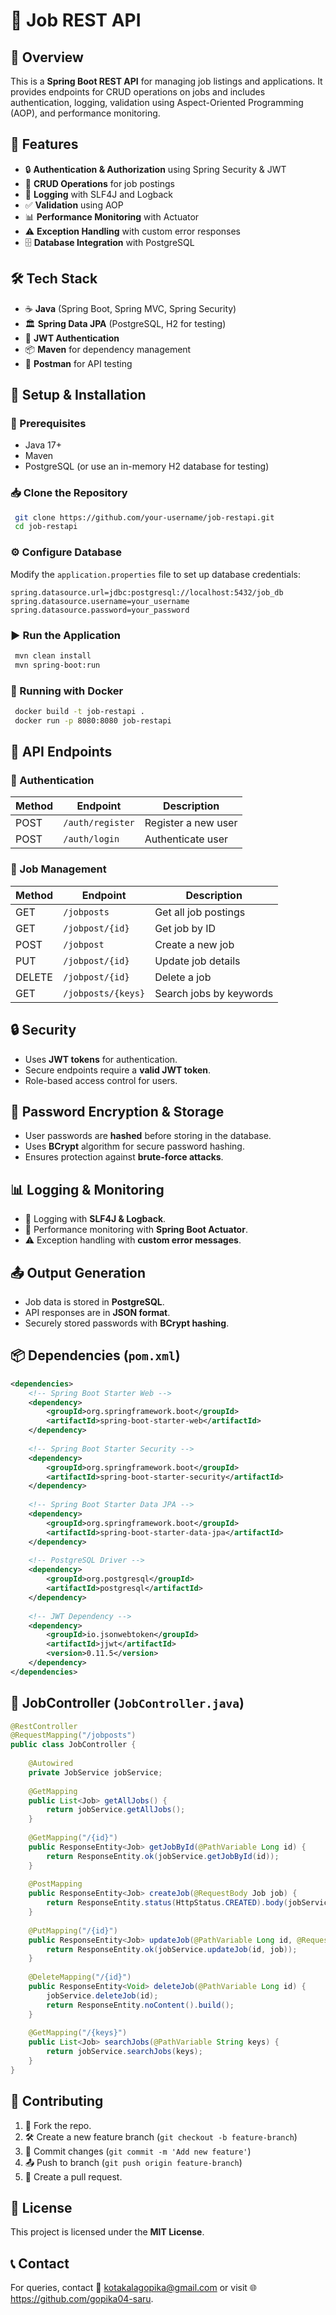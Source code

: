 # 🚀 Job REST API

## 📝 Overview
This is a **Spring Boot REST API** for managing job listings and applications. It provides endpoints for CRUD operations on jobs and includes authentication, logging, validation using Aspect-Oriented Programming (AOP), and performance monitoring.

## 🌟 Features
- 🔒 **Authentication & Authorization** using Spring Security & JWT
- 📌 **CRUD Operations** for job postings
- 📝 **Logging** with SLF4J and Logback
- ✅ **Validation** using AOP
- 📊 **Performance Monitoring** with Actuator
- ⚠️ **Exception Handling** with custom error responses
- 🗄️ **Database Integration** with PostgreSQL

## 🛠️ Tech Stack
- ☕ **Java** (Spring Boot, Spring MVC, Spring Security)
- 🏛 **Spring Data JPA** (PostgreSQL, H2 for testing)
- 🔐 **JWT Authentication**
- 📦 **Maven** for dependency management
- 🧪 **Postman** for API testing

## 🔧 Setup & Installation
### 📌 Prerequisites
- Java 17+
- Maven
- PostgreSQL (or use an in-memory H2 database for testing)

### 📥 Clone the Repository
```sh
 git clone https://github.com/your-username/job-restapi.git
 cd job-restapi
```

### ⚙️ Configure Database
Modify the `application.properties` file to set up database credentials:
```properties
spring.datasource.url=jdbc:postgresql://localhost:5432/job_db
spring.datasource.username=your_username
spring.datasource.password=your_password
```

### ▶️ Run the Application
```sh
 mvn clean install
 mvn spring-boot:run
```

### 🐳 Running with Docker
```sh
 docker build -t job-restapi .
 docker run -p 8080:8080 job-restapi
```

## 🔗 API Endpoints
### 🔐 Authentication
| Method | Endpoint           | Description               |
|--------|-------------------|---------------------------|
| POST   | `/auth/register`  | Register a new user       |
| POST   | `/auth/login`     | Authenticate user         |

### 📌 Job Management
| Method | Endpoint             | Description            |
|--------|---------------------|------------------------|
| GET    | `/jobposts`        | Get all job postings   |
| GET    | `/jobpost/{id}`    | Get job by ID          |
| POST   | `/jobpost`         | Create a new job       |
| PUT    | `/jobpost/{id}`    | Update job details     |
| DELETE | `/jobpost/{id}`    | Delete a job           |
| GET    | `/jobposts/{keys}` | Search jobs by keywords |

## 🔒 Security
- Uses **JWT tokens** for authentication.
- Secure endpoints require a **valid JWT token**.
- Role-based access control for users.

## 🔑 Password Encryption & Storage
- User passwords are **hashed** before storing in the database.
- Uses **BCrypt** algorithm for secure password hashing.
- Ensures protection against **brute-force attacks**.

## 📊 Logging & Monitoring
- 📂 Logging with **SLF4J & Logback**.
- 📡 Performance monitoring with **Spring Boot Actuator**.
- ⚠️ Exception handling with **custom error messages**.

## 📤 Output Generation
- Job data is stored in **PostgreSQL**.
- API responses are in **JSON format**.
- Securely stored passwords with **BCrypt hashing**.

## 📦 Dependencies (`pom.xml`)
```xml
<dependencies>
    <!-- Spring Boot Starter Web -->
    <dependency>
        <groupId>org.springframework.boot</groupId>
        <artifactId>spring-boot-starter-web</artifactId>
    </dependency>
    
    <!-- Spring Boot Starter Security -->
    <dependency>
        <groupId>org.springframework.boot</groupId>
        <artifactId>spring-boot-starter-security</artifactId>
    </dependency>
    
    <!-- Spring Boot Starter Data JPA -->
    <dependency>
        <groupId>org.springframework.boot</groupId>
        <artifactId>spring-boot-starter-data-jpa</artifactId>
    </dependency>
    
    <!-- PostgreSQL Driver -->
    <dependency>
        <groupId>org.postgresql</groupId>
        <artifactId>postgresql</artifactId>
    </dependency>
    
    <!-- JWT Dependency -->
    <dependency>
        <groupId>io.jsonwebtoken</groupId>
        <artifactId>jjwt</artifactId>
        <version>0.11.5</version>
    </dependency>
</dependencies>
```

## 🎯 JobController (`JobController.java`)
```java
@RestController
@RequestMapping("/jobposts")
public class JobController {
    
    @Autowired
    private JobService jobService;
    
    @GetMapping
    public List<Job> getAllJobs() {
        return jobService.getAllJobs();
    }
    
    @GetMapping("/{id}")
    public ResponseEntity<Job> getJobById(@PathVariable Long id) {
        return ResponseEntity.ok(jobService.getJobById(id));
    }
    
    @PostMapping
    public ResponseEntity<Job> createJob(@RequestBody Job job) {
        return ResponseEntity.status(HttpStatus.CREATED).body(jobService.createJob(job));
    }
    
    @PutMapping("/{id}")
    public ResponseEntity<Job> updateJob(@PathVariable Long id, @RequestBody Job job) {
        return ResponseEntity.ok(jobService.updateJob(id, job));
    }
    
    @DeleteMapping("/{id}")
    public ResponseEntity<Void> deleteJob(@PathVariable Long id) {
        jobService.deleteJob(id);
        return ResponseEntity.noContent().build();
    }
    
    @GetMapping("/{keys}")
    public List<Job> searchJobs(@PathVariable String keys) {
        return jobService.searchJobs(keys);
    }
}
```

## 🤝 Contributing
1. 🍴 Fork the repo.
2. 🛠 Create a new feature branch (`git checkout -b feature-branch`)
3. 📌 Commit changes (`git commit -m 'Add new feature'`)
4. 📤 Push to branch (`git push origin feature-branch`)
5. 🔄 Create a pull request.

## 📄 License
This project is licensed under the **MIT License**.

## 📞 Contact
For queries, contact 📧 kotakalagopika@gmail.com or visit 🌐 https://github.com/gopika04-saru.

